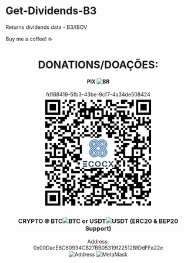 
# Get-Dividends-B3
Returns dividends data - B3/IBOV

Buy me a coffee! ☕

<h1 align="center">DONATIONS/DOAÇÕES:</h1>
<h4 align="center">PIX <img src="https://cdn-icons-png.flaticon.com/512/197/197386.png" width="20" title="BR"></h4>

<p align="center">
  fd168419-5fb3-43be-9cf7-4a34de508424<br>
  <img src="./images/Pix.png" width="300" title="PIX"></p>

<h3 align="center">CRYPTO 🌐 BTC<img src="https://seeklogo.com/images/B/bitcoin-logo-594596D72F-seeklogo.com.png" width="20" title="BTC"> or USDT<img src="https://cryptologos.cc/logos/tether-usdt-logo.png" width="20" title="USDT"> (ERC20 & BEP20 Support)</h3>

<p align="center">Address:<br>
  0x00DacE6C60934CB27BB05319f22512BfDdFFa22e<br>
  <img align="center" src="https://ecocx.com.br/images/Address.png" width="300" title="Address">
  <img align="center" src="https://ecocx.com.br/images/MetaMask.png" width="300" title="MetaMask">
</p>



